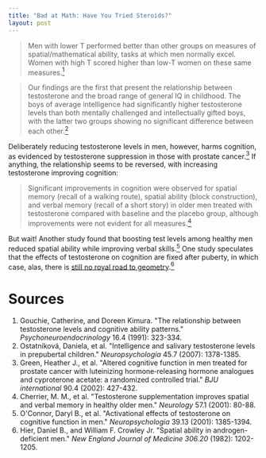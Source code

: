 ```yaml
---
title: "Bad at Math: Have You Tried Steroids?"
layout: post
---
```


> Men with lower T performed better than other groups on measures of spatial/mathematical ability, tasks at which men normally excel. Women with high T scored higher than low-T women on these same measures.<a href="#citation-1"><sup>1</sup></a> 

> Our findings are the first that present the relationship between testosterone and the broad range of general IQ in childhood. The boys of average intelligence had significantly higher testosterone levels than both mentally challenged and intellectually gifted boys, with the latter two groups showing no significant difference between each other.<a href="#citation-2"><sup>2</sup></a> 

Deliberately reducing testosterone levels in men, however, harms cognition, as evidenced by testosterone suppression in those with prostate cancer.<a href="#citation-3"><sup>3</sup></a> If anything, the relationship seems to be reversed, with increasing testosterone improving cognition:

> Significant improvements in cognition were observed for spatial memory (recall of a walking route), spatial ability (block construction), and verbal memory (recall of a short story) in older men treated with testosterone compared with baseline and the placebo group, although improvements were not evident for all measures.<a href="#citation-4"><sup>4</sup></a> 

But wait! Another study found that boosting test levels among healthy men reduced spatial ability while improving verbal skills.<a href="#citation-5"><sup>5</sup></a> One study speculates that the effects of testosterone on cognition are fixed after puberty, in which case, alas, there is [still no royal road to geometry](http://en.wikipedia.org/wiki/Royal_Road#A_metaphorical_.E2.80.9CRoyal_Road.E2.80.9D_in_famous_quotations).<a href="#citation-6"><sup>6</sup></a>

# Sources
<a name="citation-1"></a>
1. Gouchie, Catherine, and Doreen Kimura. "The relationship between testosterone levels and cognitive ability patterns." *Psychoneuroendocrinology* 16.4 (1991): 323-334.
<a name="citation-2"></a>
2. Ostatníková, Daniela, et al. "Intelligence and salivary testosterone levels in prepubertal children." *Neuropsychologia* 45.7 (2007): 1378-1385.
<a name="citation-3"></a>
3. Green, Heather J., et al. "Altered cognitive function in men treated for prostate cancer with luteinizing hormone‐releasing hormone analogues and cyproterone acetate: a randomized controlled trial." *BJU international* 90.4 (2002): 427-432.
<a name="citation-4"></a>
4. Cherrier, M. M., et al. "Testosterone supplementation improves spatial and verbal memory in healthy older men." *Neurology* 57.1 (2001): 80-88.
<a name="citation-5"></a>
5. O'Connor, Daryl B., et al. "Activational effects of testosterone on cognitive function in men." *Neuropsychologia* 39.13 (2001): 1385-1394.
<a name="citation-6"></a>
6. Hier, Daniel B., and William F. Crowley Jr. "Spatial ability in androgen-deficient men." *New England Journal of Medicine 306.20* (1982): 1202-1205.
